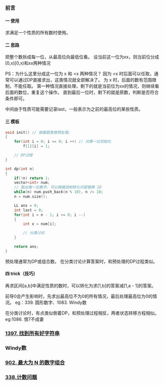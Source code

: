 

### 前言

#### 一 使用

求满足一个性质的所有数时使用。

#### 二 思路

把整个数拆成每一位，从最高位向最低位看。
设当前这一位为xx，则当前位分成[0,x)[0,x)和xx两种情况

PS：为什么这里分成这一位为 x 和 <x 两种情况？
因为 <x 时后面可以任取，通常可以通过DP直接求出，这类情况就全部解决了。
为 x 时，后面的数有范围限制，不能任取。
第一种情况直接处理，剩下的就是当前位为xx的情况，则继续看后面的数位，重复这个操作。
直到最后一位时，剩下的就是原数，判断是否符合条件即可。

中间由于性质可能需要记录last，一般表示为之前的最高位的某些性质。

#### 三 模板

```c++
void init() // 根据题意做预处理。
{
    for(int i = 0; i <= 9; i ++) // 对第一位初始化
        f[1][i] = 1;

    // DP过程
}

int dp(int n)
{
    if(!n) return 1;
    vector<int> num;
    // 取出每一位数字，可以根据进制转化问题替换 10
    while(n) num.push_back(n % 10), n /= 10; 
    n = num.size();

    LL ans = 0;
    int last = 0;
    for(int i = n - 1; i >= 0; i --)
    {
        int x = num[i];

        // 分类讨论
    }

    return ans;
}
```
预处理通常为DP或组合数。
在分类讨论计算答案时，和预处理的DP过程类似。

#### 四 trick（技巧）

再求区间[a,b]中满足性质的数时，可以转化为求[1,b]的答案减[1,a - 1]的答案。

前导0会产生影响时，先求出最高位不为0的所有情况，最后处理最高位为0的情况。
eg：339. 圆形数字、1083. Windy数

在分类讨论时，有点类似倒着DP，和预处理过程相反，两者状态转移方程相似。
eg:1086. 恨7不成妻



### [1397. 找到所有好字符串](https://leetcode-cn.com/problems/find-all-good-strings/) 



### Windy数





### [902. 最大为 N 的数字组合](https://leetcode-cn.com/problems/numbers-at-most-n-given-digit-set/)



### [338.计数问题](https://www.acwing.com/problem/content/340/)

